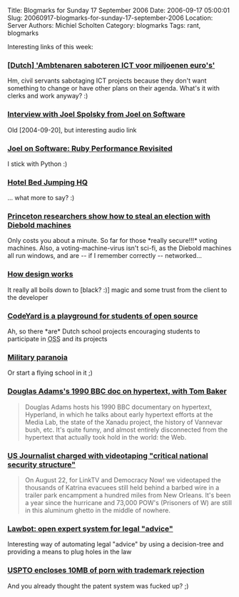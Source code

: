 Title: Blogmarks for Sunday 17 September 2006
Date: 2006-09-17 05:00:01
Slug: 20060917-blogmarks-for-sunday-17-september-2006
Location: Server
Authors: Michiel Scholten
Category: blogmarks
Tags: rant, blogmarks

<p>Interesting links of this week:</p>
<h3><a href="http://www.nu.nl/news/825734/50/%27Ambtenaren_saboteren_ICT_voor_miljoenen_euro%27s%27.html">[Dutch] 'Ambtenaren saboteren ICT voor miljoenen euro's'</a></h3>
<p>Hm, civil servants sabotaging ICT projects because they don't want something to change or have other plans on their agenda. What's it with clerks and work anyway? :)</p>
<h3><a href="http://www.itconversations.com/shows/detail207.html">Interview with Joel Spolsky from Joel on Software</a></h3>
<p>Old [2004-09-20], but interesting audio link</p>
<h3><a href="http://www.joelonsoftware.com/items/2006/09/12.html">Joel on Software: Ruby Performance Revisited</a></h3>
<p>I stick with Python :)</p>
<h3><a href="http://www.bedjump.com/">Hotel Bed Jumping HQ</a></h3>
<p>... what more to say? :)</p>
<h3><a href="http://www.boingboing.net/2006/09/13/princeton_researcher.html">Princeton researchers show how to steal an election with Diebold machines</a></h3>
<p>Only costs you about a minute. So far for those *really secure!!!* voting machines. Also, a voting-machine-virus isn't sci-fi, as the Diebold machines all run windows, and are -- if I remember correctly -- networked...</p>
<h3><a href="http://www.kottke.org/06/09/how-design-works">How design works</a></h3>
<p>It really all boils down to [black? :)] magic and some trust from the client to the developer</p>
<h3><a href="http://community.linux.com/article.pl?sid=06/09/05/1547205">CodeYard is a playground for students of open source</a></h3>
<p>Ah, so there *are* Dutch school projects encouraging students to participate in <acronym title="Open Source Software">OSS</acronym> and its projects</p>
<h3><a href="http://www.netfunny.com/rhf/jokes/00/Jul/kirtland.html">Military paranoia</a></h3>
<p>Or start a flying school in it ;)</p>
<h3><a href="http://www.boingboing.net/2006/09/12/douglas_adamss_1990_.html">Douglas Adams's 1990 BBC doc on hypertext, with Tom Baker</a></h3>
<blockquote><p class="quote">Douglas Adams hosts his 1990 BBC documentary on hypertext, Hyperland, in which he talks about early hypertext efforts at the Media Lab, the state of the Xanadu project, the history of Vannevar bush, etc. It's quite funny, and almost entirely disconnected from the hypertext that actually took hold in the world: the Web.</p></blockquote>
<h3><a href="http://www.boingboing.net/2006/09/11/us_journalist_charge.html">US Journalist charged with videotaping "critical national security structure"</a></h3>
<blockquote><p class="quote">On August 22, for LinkTV and Democracy Now! we videotaped the thousands of Katrina evacuees still held behind a barbed wire in a trailer park encampment a hundred miles from New Orleans. It's been a year since the hurricane and 73,000 POW's (Prisoners of W) are still in this aluminum ghetto in the middle of nowhere.</p></blockquote>
<h3><a href="http://www.boingboing.net/2006/09/11/lawbot_open_expert_s.html">Lawbot: open expert system for legal "advice"</a></h3>
<p>Interesting way of automating legal "advice" by using a decision-tree and providing a means to plug holes in the law</p>
<h3><a href="http://www.boingboing.net/2006/09/11/uspto_encloses_10mb_.html">USPTO encloses 10MB of porn with trademark rejection</a></h3>
<p>And you already thought the patent system was fucked up? ;)</p>
